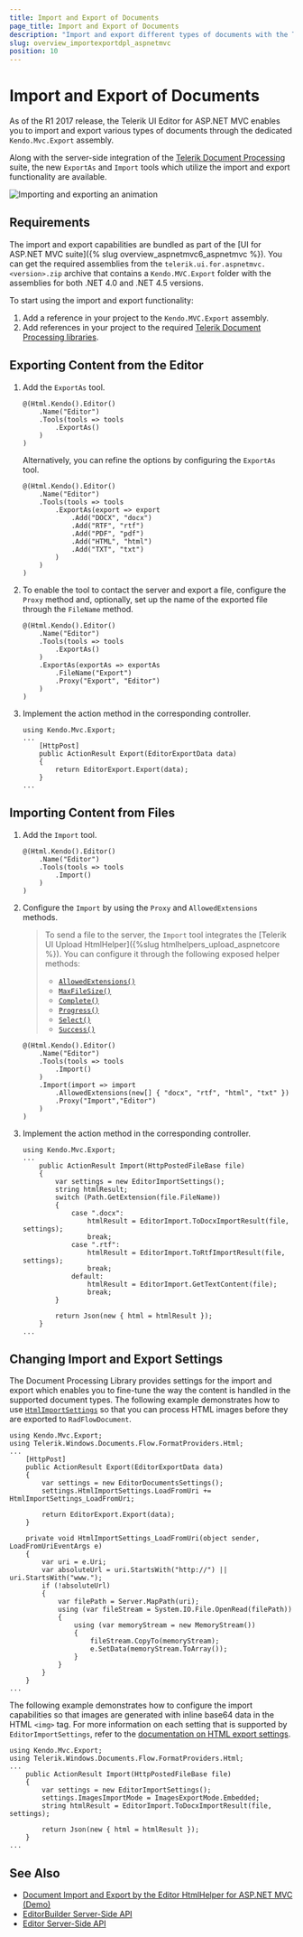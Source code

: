 ```yaml
---
title: Import and Export of Documents
page_title: Import and Export of Documents
description: "Import and export different types of documents with the Telerik UI Editor for ASP.NET MVC."
slug: overview_importexportdpl_aspnetmvc
position: 10
---
```


# Import and Export of Documents

As of the R1 2017 release, the Telerik UI Editor for ASP.NET MVC enables you to import and export various types of documents through the dedicated `Kendo.Mvc.Export` assembly.

Along with the server-side integration of the [Telerik Document Processing](https://docs.telerik.com/devtools/document-processing/introduction) suite, the new `ExportAs` and `Import` tools which utilize the import and export functionality are available.

![Importing and exporting an animation](import-export-animation.gif)

## Requirements

The import and export capabilities are bundled as part of the [UI for ASP.NET MVC suite]({% slug overview_aspnetmvc6_aspnetmvc %}). You can get the required assemblies from the `telerik.ui.for.aspnetmvc.<version>.zip` archive that contains a `Kendo.MVC.Export` folder with the assemblies for both .NET 4.0 and .NET 4.5 versions.

To start using the import and export functionality:

1. Add a reference in your project to the `Kendo.MVC.Export` assembly.
1. Add references in your project to the required [Telerik Document Processing libraries](https://docs.telerik.com/devtools/document-processing/introduction#libraries).

## Exporting Content from the Editor

1. Add the `ExportAs` tool.

    ```Razor
    @(Html.Kendo().Editor()
        .Name("Editor")
        .Tools(tools => tools
            .ExportAs()
        )
    )
    ```

    Alternatively, you can refine the options by configuring the `ExportAs` tool.

    ```Razor
    @(Html.Kendo().Editor()
        .Name("Editor")
        .Tools(tools => tools
            .ExportAs(export => export
                .Add("DOCX", "docx")
                .Add("RTF", "rtf")
                .Add("PDF", "pdf")
                .Add("HTML", "html")
                .Add("TXT", "txt")
            )
        )
    )
    ```

1. To enable the tool to contact the server and export a file, configure the `Proxy` method and, optionally, set up the name of the exported file through the `FileName` method.

    ```Razor
    @(Html.Kendo().Editor()
        .Name("Editor")
        .Tools(tools => tools
            .ExportAs()
        )
        .ExportAs(exportAs => exportAs
            .FileName("Export")
            .Proxy("Export", "Editor")
        )
    )
    ```

1. Implement the action method in the corresponding controller.

    ```
    using Kendo.Mvc.Export;
    ...
        [HttpPost]
        public ActionResult Export(EditorExportData data)
        {
            return EditorExport.Export(data);
        }
    ...
    ```

## Importing Content from Files

1. Add the `Import` tool.

    ```Razor
    @(Html.Kendo().Editor()
        .Name("Editor")
        .Tools(tools => tools
            .Import()
        )
    )
    ```

1. Configure the `Import` by using the `Proxy` and `AllowedExtensions` methods.

    > To send a file to the server, the `Import` tool integrates the [Telerik UI Upload HtmlHelper]({%slug htmlhelpers_upload_aspnetcore %}). You can configure it through the following exposed helper methods:
    >
    > * [`AllowedExtensions()`](/api/Kendo.Mvc.UI.Fluent/UploadValidationSettingsBuilder#allowedextensionssystemstring)
    > * [`MaxFileSize()`](/api/Kendo.Mvc.UI.Fluent/UploadValidationSettingsBuilder#maxfilesizesystemnullablesystemdouble)
    > * [`Complete()`](/api/Kendo.Mvc.UI.Fluent/UploadEventBuilder#completesystemstring)
    > * [`Progress()`](/api/Kendo.Mvc.UI.Fluent/UploadEventBuilder#progresssystemstring)
    > * [`Select()`](/api/Kendo.Mvc.UI.Fluent/UploadEventBuilder#selectsystemstring)
    > * [`Success()`](/api/Kendo.Mvc.UI.Fluent/UploadEventBuilder#successsystemstring)

    ```Razor
    @(Html.Kendo().Editor()
        .Name("Editor")
        .Tools(tools => tools
            .Import()
        )
        .Import(import => import
            .AllowedExtensions(new[] { "docx", "rtf", "html", "txt" })
            .Proxy("Import","Editor")
        )
    )
    ```

1. Implement the action method in the corresponding controller.

    ```
    using Kendo.Mvc.Export;
    ...
        public ActionResult Import(HttpPostedFileBase file)
        {
            var settings = new EditorImportSettings();
            string htmlResult;
            switch (Path.GetExtension(file.FileName))
            {
                case ".docx":
                    htmlResult = EditorImport.ToDocxImportResult(file, settings);
                    break;
                case ".rtf":
                    htmlResult = EditorImport.ToRtfImportResult(file, settings);
                    break;
                default:
                    htmlResult = EditorImport.GetTextContent(file);
                    break;
            }

            return Json(new { html = htmlResult });
        }
    ...
    ```

## Changing Import and Export Settings

The Document Processing Library provides settings for the import and export which enables you to fine-tune the way the content is handled in the supported document types. The following example demonstrates how to use [`HtmlImportSettings`](https://docs.telerik.com/devtools/document-processing/libraries/radwordsprocessing/formats-and-conversion/html/settings) so that you can process HTML images before they are exported to `RadFlowDocument`.

```
using Kendo.Mvc.Export;
using Telerik.Windows.Documents.Flow.FormatProviders.Html;
...
    [HttpPost]
    public ActionResult Export(EditorExportData data)
    {
        var settings = new EditorDocumentsSettings();
        settings.HtmlImportSettings.LoadFromUri += HtmlImportSettings_LoadFromUri;

        return EditorExport.Export(data);
    }

    private void HtmlImportSettings_LoadFromUri(object sender, LoadFromUriEventArgs e)
    {
        var uri = e.Uri;
        var absoluteUrl = uri.StartsWith("http://") || uri.StartsWith("www.");
        if (!absoluteUrl)
        {
            var filePath = Server.MapPath(uri);
            using (var fileStream = System.IO.File.OpenRead(filePath))
            {
                using (var memoryStream = new MemoryStream())
                {
                    fileStream.CopyTo(memoryStream);
                    e.SetData(memoryStream.ToArray());
                }
            }
        }
    }
...
```

The following example demonstrates how to configure the import capabilities so that images are generated with inline base64 data in the HTML `<img>` tag. For more information on each setting that is supported by `EditorImportSettings`, refer to the [documentation on HTML export settings](https://docs.telerik.com/devtools/document-processing/libraries/radwordsprocessing/formats-and-conversion/html/settings#export-settings).

```
using Kendo.Mvc.Export;
using Telerik.Windows.Documents.Flow.FormatProviders.Html;
...
    public ActionResult Import(HttpPostedFileBase file)
    {
        var settings = new EditorImportSettings();
        settings.ImagesImportMode = ImagesExportMode.Embedded;
        string htmlResult = EditorImport.ToDocxImportResult(file, settings);

        return Json(new { html = htmlResult });
    }
...
```

## See Also

* [Document Import and Export by the Editor HtmlHelper for ASP.NET MVC (Demo)](https://demos.telerik.com/aspnet-mvc/editor/import-export)
* [EditorBuilder Server-Side API](https://docs.telerik.com/aspnet-mvc/api/Kendo.Mvc.UI.Fluent/EditorBuilder)
* [Editor Server-Side API](/api/editor)

